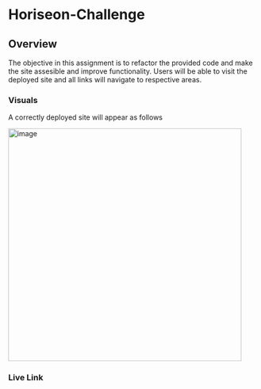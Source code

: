 # Horiseon-Challenge

## Overview

The objective in this assignment is to refactor the provided code and make the site assesible and improve functionality. Users will be able to visit the deployed site and all links will navigate to respective areas.

### Visuals

A correctly deployed site will appear as follows

<img width="470" alt="image" src="https://user-images.githubusercontent.com/118090944/211166991-1824867b-5d06-46ef-a8a2-da33a2abb860.png">



### Live Link
